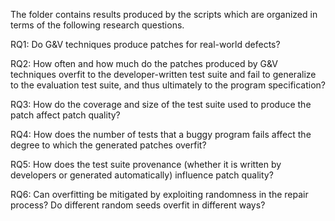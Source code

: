The folder contains results produced by the scripts 
which are organized in terms of the following research questions. 

RQ1: Do G&V techniques produce patches for real-world defects?
 
RQ2: How often and how much do the patches produced by G&V
techniques overfit to the developer-written test suite and fail to
generalize to the evaluation test suite, and thus ultimately to
the program specification?

RQ3: How do the coverage and size of the test suite used to produce
the patch affect patch quality?

RQ4: How does the number of tests that a buggy program fails
affect the degree to which the generated patches overfit?

RQ5: How does the test suite provenance (whether it is written by
developers or generated automatically) influence patch quality?

RQ6: Can overfitting be mitigated by exploiting randomness in the
repair process? Do different random seeds overfit in different
ways?
